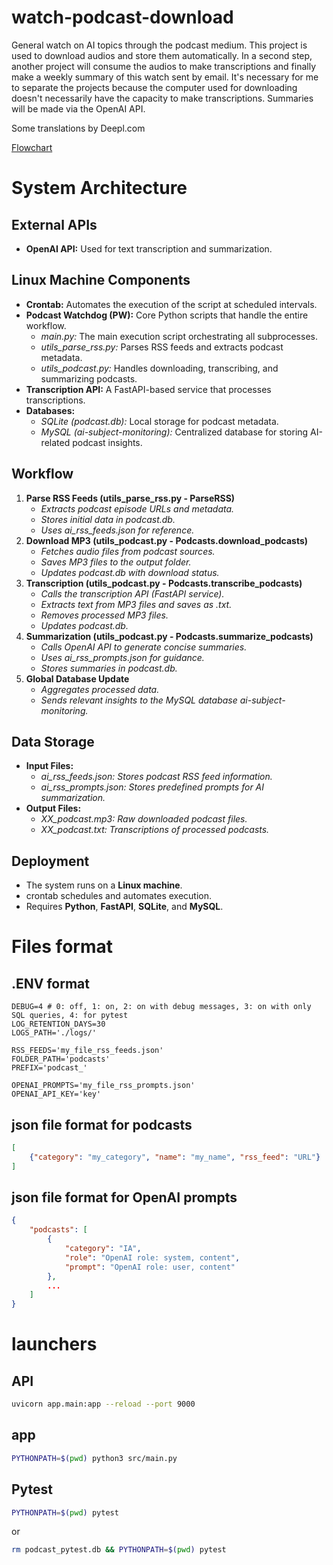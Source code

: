 # watch-podcast-download
General watch on AI topics through the podcast medium. This project is used to download audios and store them automatically. In a second step, another project will consume the audios to make transcriptions and finally make a weekly summary of this watch sent by email. It's necessary for me to separate the projects because the computer used for downloading doesn't necessarily have the capacity to make transcriptions. Summaries will be made via the OpenAI API.

Some translations by Deepl.com

[Flowchart](https://github.com/ChristianPRO1982/ai-subject-monitoring-project?tab=readme-ov-file#PW-flowchart)

# System Architecture

## External APIs

* **OpenAI API:** Used for text transcription and summarization.

## Linux Machine Components

* **Crontab:** Automates the execution of the script at scheduled intervals.
* **Podcast Watchdog (PW):** Core Python scripts that handle the entire workflow.
    * *main.py:* The main execution script orchestrating all subprocesses.
    * *utils_parse_rss.py:* Parses RSS feeds and extracts podcast metadata.
    * *utils_podcast.py:* Handles downloading, transcribing, and summarizing podcasts.
* **Transcription API:** A FastAPI-based service that processes transcriptions.
* **Databases:**
    * *SQLite (podcast.db):* Local storage for podcast metadata.
    * *MySQL (ai-subject-monitoring):* Centralized database for storing AI-related podcast insights.

## Workflow

1. **Parse RSS Feeds (utils_parse_rss.py - ParseRSS)**
    * *Extracts podcast episode URLs and metadata.*
    * *Stores initial data in podcast.db.*
    * *Uses ai_rss_feeds.json for reference.*
2. **Download MP3 (utils_podcast.py - Podcasts.download_podcasts)**
    * *Fetches audio files from podcast sources.*
    * *Saves MP3 files to the output folder.*
    * *Updates podcast.db with download status.*
3. **Transcription (utils_podcast.py - Podcasts.transcribe_podcasts)**
    * *Calls the transcription API (FastAPI service).*
    * *Extracts text from MP3 files and saves as .txt.*
    * *Removes processed MP3 files.*
    * *Updates podcast.db.*
4. **Summarization (utils_podcast.py - Podcasts.summarize_podcasts)**
    * *Calls OpenAI API to generate concise summaries.*
    * *Uses ai_rss_prompts.json for guidance.*
    * *Stores summaries in podcast.db.*
5. **Global Database Update**
    * *Aggregates processed data.*
    * *Sends relevant insights to the MySQL database ai-subject-monitoring.*

## Data Storage

* **Input Files:**
    * *ai_rss_feeds.json: Stores podcast RSS feed information.*
    * *ai_rss_prompts.json: Stores predefined prompts for AI summarization.*
* **Output Files:**
    * *XX_podcast.mp3: Raw downloaded podcast files.*
    * *XX_podcast.txt: Transcriptions of processed podcasts.*

## Deployment

* The system runs on a **Linux machine**.
* crontab schedules and automates execution.
* Requires **Python**, **FastAPI**, **SQLite**, and **MySQL**.

# Files format

## .ENV format

```dotenv
DEBUG=4 # 0: off, 1: on, 2: on with debug messages, 3: on with only SQL queries, 4: for pytest
LOG_RETENTION_DAYS=30
LOGS_PATH='./logs/'

RSS_FEEDS='my_file_rss_feeds.json'
FOLDER_PATH='podcasts'
PREFIX='podcast_'

OPENAI_PROMPTS='my_file_rss_prompts.json'
OPENAI_API_KEY='key'
```

## json file format for podcasts

```json
[
    {"category": "my_category", "name": "my_name", "rss_feed": "URL"}
]
```

## json file format for OpenAI prompts

```json
{
    "podcasts": [
        {
            "category": "IA",
            "role": "OpenAI role: system, content",
            "prompt": "OpenAI role: user, content"
        },
        ...
    ]
}
```

# launchers

## API

```bash
uvicorn app.main:app --reload --port 9000
```

## app

```bash
PYTHONPATH=$(pwd) python3 src/main.py
```

## Pytest

```bash
PYTHONPATH=$(pwd) pytest
```

or

```bash
rm podcast_pytest.db && PYTHONPATH=$(pwd) pytest
```
